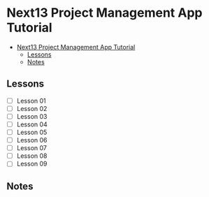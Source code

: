 # Next13 Project Management App Tutorial

- [Next13 Project Management App Tutorial](#next13-project-management-app-tutorial)
  - [Lessons](#lessons)
  - [Notes](#notes)

## Lessons

- [ ] Lesson 01
- [ ] Lesson 02
- [ ] Lesson 03
- [ ] Lesson 04
- [ ] Lesson 05
- [ ] Lesson 06
- [ ] Lesson 07
- [ ] Lesson 08
- [ ] Lesson 09

## Notes
